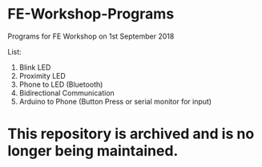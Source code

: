 # FE-Workshop-Programs
Programs for FE Workshop on 1st September 2018

List:
1)  Blink LED
2)  Proximity LED
3)  Phone to LED (Bluetooth)
4)  Bidirectional Communication
5)  Arduino to Phone (Button Press or serial monitor for input)


# This repository is archived and is no longer being maintained.
